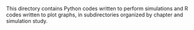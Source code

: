 This directory contains Python codes written to perform simulations and R codes written to plot graphs, in subdirectories organized by chapter and simulation study.
